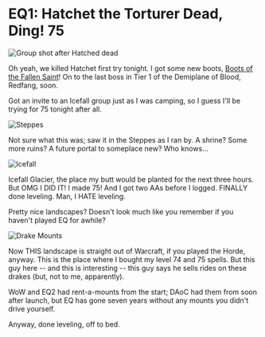 # EQ1: Hatchet the Torturer Dead, Ding! 75

![Group shot after Hatched dead](http://westkarana.com/wp-content/uploads/2006/09/group.jpg)

Oh yeah, we killed Hatchet first try tonight. I got some new boots, [Boots of the Fallen Saint](http://lucy.allakhazam.com/item.html?id=83572 "Boots of the Fallen Saint")! On to the last boss in Tier 1 of the Demiplane of Blood, Redfang, soon.

Got an invite to an Icefall group just as I was camping, so I guess I'll be trying for 75 tonight after all.

![Steppes](http://westkarana.com/wp-content/uploads/2006/09/steppes.jpg)

Not sure what this was; saw it in the Steppes as I ran by. A shrine? Some more ruins? A future portal to someplace new? Who knows...

![Icefall](http://westkarana.com/wp-content/uploads/2006/09/icefall.jpg)

Icefall Glacier, the place my butt would be planted for the next three hours. But OMG I DID IT! I made 75! And I got two AAs before I logged. FINALLY done leveling. Man, I HATE leveling.

Pretty nice landscapes? Doesn't look much like you remember if you haven't played EQ for awhile?

![Drake Mounts](http://westkarana.com/wp-content/uploads/2006/09/drakes.jpg)

Now THIS landscape is straight out of Warcraft, if you played the Horde, anyway. This is the place where I bought my level 74 and 75 spells. But this guy here -- and this is interesting -- this guy says he sells rides on these drakes (but, not to me, apparently).

WoW and EQ2 had rent-a-mounts from the start; DAoC had them from soon after launch, but EQ has gone seven years without any mounts you didn't drive yourself.

Anyway, done leveling, off to bed.
